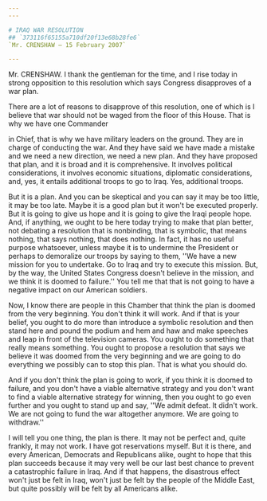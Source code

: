 ```yaml
---
---

# IRAQ WAR RESOLUTION
## `373116f65155a710df20f13e68b28fe6`
`Mr. CRENSHAW — 15 February 2007`

---
```



Mr. CRENSHAW. I thank the gentleman for the time, and I rise today in 
strong opposition to this resolution which says Congress disapproves of 
a war plan.

There are a lot of reasons to disapprove of this resolution, one of 
which is I believe that war should not be waged from the floor of this 
House. That is why we have one Commander


in Chief, that is why we have military leaders on the ground. They are 
in charge of conducting the war. And they have said we have made a 
mistake and we need a new direction, we need a new plan. And they have 
proposed that plan, and it is broad and it is comprehensive. It 
involves political considerations, it involves economic situations, 
diplomatic considerations, and, yes, it entails additional troops to go 
to Iraq. Yes, additional troops.

But it is a plan. And you can be skeptical and you can say it may be 
too little, it may be too late. Maybe it is a good plan but it won't be 
executed properly. But it is going to give us hope and it is going to 
give the Iraqi people hope. And, if anything, we ought to be here today 
trying to make that plan better, not debating a resolution that is 
nonbinding, that is symbolic, that means nothing, that says nothing, 
that does nothing. In fact, it has no useful purpose whatsoever, unless 
maybe it is to undermine the President or perhaps to demoralize our 
troops by saying to them, ''We have a new mission for you to undertake. 
Go to Iraq and try to execute this mission. But, by the way, the United 
States Congress doesn't believe in the mission, and we think it is 
doomed to failure.'' You tell me that that is not going to have a 
negative impact on our American soldiers.

Now, I know there are people in this Chamber that think the plan is 
doomed from the very beginning. You don't think it will work. And if 
that is your belief, you ought to do more than introduce a symbolic 
resolution and then stand here and pound the podium and hem and haw and 
make speeches and leap in front of the television cameras. You ought to 
do something that really means something. You ought to propose a 
resolution that says we believe it was doomed from the very beginning 
and we are going to do everything we possibly can to stop this plan. 
That is what you should do.

And if you don't think the plan is going to work, if you think it is 
doomed to failure, and you don't have a viable alternative strategy and 
you don't want to find a viable alternative strategy for winning, then 
you ought to go even further and you ought to stand up and say, ''We 
admit defeat. It didn't work. We are not going to fund the war 
altogether anymore. We are going to withdraw.''

I will tell you one thing, the plan is there. It may not be perfect 
and, quite frankly, it may not work. I have got reservations myself. 
But it is there, and every American, Democrats and Republicans alike, 
ought to hope that this plan succeeds because it may very well be our 
last best chance to prevent a catastrophic failure in Iraq. And if that 
happens, the disastrous effect won't just be felt in Iraq, won't just 
be felt by the people of the Middle East, but quite possibly will be 
felt by all Americans alike.